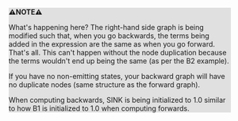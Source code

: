 <div style="margin:2em; background-color: #e0e0e0;">

<strong>⚠️NOTE️️️⚠️</strong>

What's happening here? The right-hand side graph is being modified such that, when you go backwards, the terms being added in the expression are the same as when you go forward. That's all. This can't happen without the node duplication because the terms wouldn't end up being the same (as per the B2 example).

If you have no non-emitting states, your backward graph will have no duplicate nodes (same structure as the forward graph).

When computing backwards, SINK is being initialized to 1.0 similar to how B1 is initialized to 1.0 when computing forwards.
</div>


